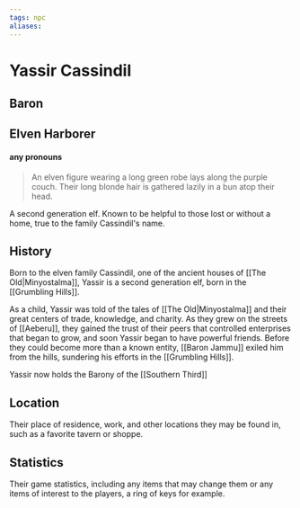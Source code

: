```yaml
---
tags: npc
aliases:
---
```

# Yassir Cassindil
## Baron
## Elven Harborer
#### any pronouns

> An elven figure wearing a long green robe lays along the purple couch. Their long blonde hair is gathered lazily in a bun atop their head. 

A second generation elf.
Known to be helpful to those lost or without a home, true to the family Cassindil's name.

## History
Born to the elven family Cassindil, one of the ancient houses of [[The Old|Minyostalma]], Yassir is a second generation elf, born in the [[Grumbling Hills]].

As a child, Yassir was told of the tales of [[The Old|Minyostalma]] and their great centers of trade, knowledge, and charity. As they grew on the streets of [[Aeberu]], they gained the trust of their peers that controlled enterprises that began to grow, and soon Yassir began to have powerful friends. Before they could become more than a known entity, [[Baron Jammu]] exiled him from the hills, sundering his efforts in the [[Grumbling Hills]].

Yassir now holds the Barony of the [[Southern Third]]

## Location
Their place of residence, work, and other locations they may be found in, such as a favorite tavern or shoppe.

## Statistics
Their game statistics, including any items that may change them or any items of interest to the players, a ring of keys for example.